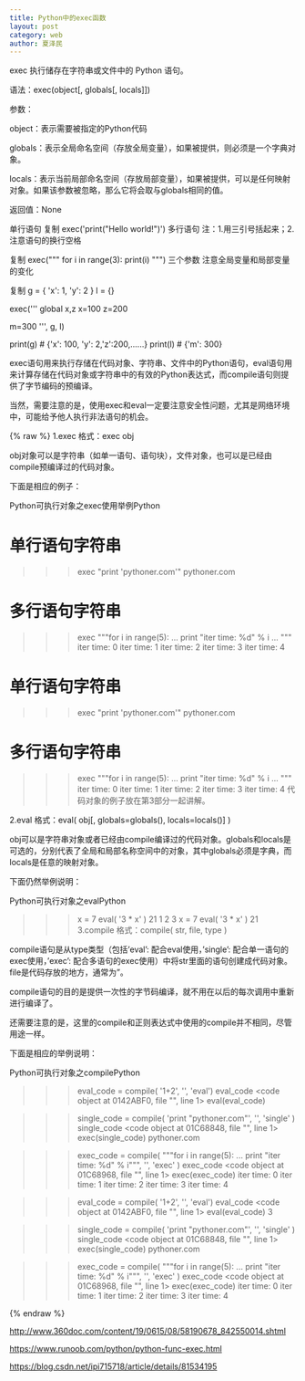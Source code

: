 ```yaml
---
title: Python中的exec函数
layout: post
category: web
author: 夏泽民
---
```

exec 执行储存在字符串或文件中的 Python 语句。

语法：exec(object[, globals[, locals]])

参数：

object：表示需要被指定的Python代码

globals：表示全局命名空间（存放全局变量），如果被提供，则必须是一个字典对象。

locals：表示当前局部命名空间（存放局部变量），如果被提供，可以是任何映射对象。如果该参数被忽略，那么它将会取与globals相同的值。

返回值：None

单行语句
复制
exec('print("Hello world!")')
多行语句
注：1.用三引号括起来；2.注意语句的换行空格

复制
exec("""
for i in range(3):
  print(i)
""")
三个参数
注意全局变量和局部变量的变化

复制
g = {
  'x': 1,
  'y': 2
}
l = {}

exec('''
global x,z
x=100
z=200

m=300
''', g, l)

print(g)  # {'x': 100, 'y': 2,'z':200,......}
print(l)  # {'m': 300}
<!-- more -->
exec语句用来执行存储在代码对象、字符串、文件中的Python语句，eval语句用来计算存储在代码对象或字符串中的有效的Python表达式，而compile语句则提供了字节编码的预编译。

当然，需要注意的是，使用exec和eval一定要注意安全性问题，尤其是网络环境中，可能给予他人执行非法语句的机会。


{% raw %}
1.exec
格式：exec obj

obj对象可以是字符串（如单一语句、语句块），文件对象，也可以是已经由compile预编译过的代码对象。

下面是相应的例子：

Python可执行对象之exec使用举例Python
# 单行语句字符串
>>> exec "print 'pythoner.com'"
pythoner.com

#  多行语句字符串
>>> exec """for i in range(5):
...   print "iter time: %d" % i
... """
iter time: 0
iter time: 1
iter time: 2
iter time: 3
iter time: 4

# 单行语句字符串
>>> exec "print 'pythoner.com'"
pythoner.com
 
#  多行语句字符串
>>> exec """for i in range(5):
...   print "iter time: %d" % i
... """
iter time: 0
iter time: 1
iter time: 2
iter time: 3
iter time: 4
代码对象的例子放在第3部分一起讲解。

2.eval
格式：eval( obj[, globals=globals(), locals=locals()] )

obj可以是字符串对象或者已经由compile编译过的代码对象。globals和locals是可选的，分别代表了全局和局部名称空间中的对象，其中globals必须是字典，而locals是任意的映射对象。

下面仍然举例说明：

Python可执行对象之evalPython
>>> x = 7
>>> eval( '3 * x' )
21
1
2
3
>>> x = 7
>>> eval( '3 * x' )
21
3.compile
格式：compile( str, file, type )

compile语句是从type类型（包括’eval’: 配合eval使用，’single’: 配合单一语句的exec使用，’exec’: 配合多语句的exec使用）中将str里面的语句创建成代码对象。file是代码存放的地方，通常为”。

compile语句的目的是提供一次性的字节码编译，就不用在以后的每次调用中重新进行编译了。

还需要注意的是，这里的compile和正则表达式中使用的compile并不相同，尽管用途一样。

下面是相应的举例说明：

Python可执行对象之compilePython
>>> eval_code = compile( '1+2', '', 'eval')
>>> eval_code
<code object <module> at 0142ABF0, file "", line 1>
>>> eval(eval_code)

>>> single_code = compile( 'print "pythoner.com"', '', 'single' )
>>> single_code
<code object <module> at 01C68848, file "", line 1>
>>> exec(single_code)
pythoner.com

>>> exec_code = compile( """for i in range(5):
...   print "iter time: %d" % i""", '', 'exec' )
>>> exec_code
<code object <module> at 01C68968, file "", line 1>
>>> exec(exec_code)
iter time: 0
iter time: 1
iter time: 2
iter time: 3
iter time: 4

>>> eval_code = compile( '1+2', '', 'eval')
>>> eval_code
<code object <module> at 0142ABF0, file "", line 1>
>>> eval(eval_code)
3
 
>>> single_code = compile( 'print "pythoner.com"', '', 'single' )
>>> single_code
<code object <module> at 01C68848, file "", line 1>
>>> exec(single_code)
pythoner.com
 
>>> exec_code = compile( """for i in range(5):
...   print "iter time: %d" % i""", '', 'exec' )
>>> exec_code
<code object <module> at 01C68968, file "", line 1>
>>> exec(exec_code)
iter time: 0
iter time: 1
iter time: 2
iter time: 3
iter time: 4

{% endraw %}

http://www.360doc.com/content/19/0615/08/58190678_842550014.shtml

https://www.runoob.com/python/python-func-exec.html

https://blog.csdn.net/ipi715718/article/details/81534195